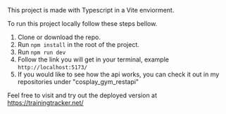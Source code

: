 This project is made with Typescript in a Vite enviorment.

To run this project locally follow these steps bellow.
1. Clone or download the repo.
2. Run `npm install` in the root of the project.
3. Run `npm run dev`
4. Follow the link you will get in your terminal, example `http://localhost:5173/`
5. If you would like to see how the api works, you can check it out in my repositories under "cosplay_gym_restapi"

Feel free to visit and try out the deployed version at https://trainingtracker.net/
